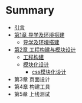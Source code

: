 # Summary

* [引言](README.md)
* [第1章 导学及环境搭建](chapter1.md)
  * [导学及环境搭建](chapter1/dao-xue-ji-huan-jing-da-jian.md)
* [第2章 工程构建与模块设计](di-2-zhang-gong-cheng-gou-jian-yu-mo-kuai-she-ji.md)
  * [工程构建](di-2-zhang-gong-cheng-gou-jian-yu-mo-kuai-she-ji/gong-cheng-gou-jian.md)
  * [模块化设计](di-2-zhang-gong-cheng-gou-jian-yu-mo-kuai-she-ji/mo-kuai-hua-she-ji.md)
    * [css模块化设计](di-2-zhang-gong-cheng-gou-jian-yu-mo-kuai-she-ji/mo-kuai-hua-she-ji/cssmo-kuai-hua-she-ji.md)
* 第3章 页面设计
* 第4章 构建工具
* 第5章 上线测试

